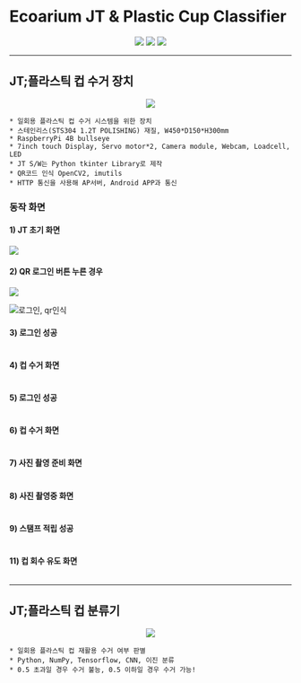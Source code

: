 # Ecoarium JT & Plastic Cup Classifier
<p align="center">
  <img src="https://img.shields.io/badge/tensorflow-FF6F00?style=for-the-badge&logo=tensorflow&logoColor=white">
  <img src="https://img.shields.io/badge/Python-3776AB?style=for-the-badge&logo=Python&logoColor=white">
  <img src="https://img.shields.io/badge/Clang-A8B9CC?style=for-the-badge&logo=c&logoColor=white">
</p>

---

## JT;플라스틱 컵 수거 장치
<p align="center">
  <img src="https://github.com/mixgolem/SKU-Ecoarium/assets/130221911/b47ee6d1-2bfd-4b1f-85a5-75f385b62bc2">
</p>

    * 일회용 플라스틱 컵 수거 시스템을 위한 장치
    * 스테인리스(STS304 1.2T POLISHING) 재질, W450*D150*H300mm
    * RaspberryPi 4B bullseye
    * 7inch touch Display, Servo motor*2, Camera module, Webcam, Loadcell, LED
    * JT S/W는 Python tkinter Library로 제작
    * QR코드 인식 OpenCV2, imutils
    * HTTP 통신을 사용해 AP서버, Android APP과 통신

### 동작 화면

#### 1) JT 초기 화면

<img src="https://github.com/mixgolem/SKU-Ecoarium/assets/130221911/8659afbe-70d6-40ab-a3b3-36425d0a8a4f">

#### 2) QR 로그인 버튼 누른 경우

<img src="https://github.com/mixgolem/SKU-Ecoarium/assets/130221911/91078dc7-bc97-4632-8709-21a5720745b0">

![로그인, qr인식](https://github.com/mixgolem/SKU-Ecoarium/assets/130221911/f8d17f72-eb39-4d5e-b98d-e59e4da05f5d)


#### 3) 로그인 성공

<img src="">

#### 4) 컵 수거 화면
    
<img src="">

#### 5) 로그인 성공

<img src="">

#### 6) 컵 수거 화면
    
<img src="">

#### 7) 사진 촬영 준비 화면

<img src="">

#### 8) 사진 촬영중 화면

<img src="">

#### 9) 스탬프 적립 성공

<img src="">

#### 11) 컵 회수 유도 화면

  <img src="">

---

## JT;플라스틱 컵 분류기
<p align="center">
  <img src="https://github.com/mixgolem/SKU-Ecoarium/assets/130221911/f5393994-810a-4ce4-b153-8fc599dc0bf0">
</p>

    * 일회용 플라스틱 컵 재활용 수거 여부 판별
    * Python, NumPy, Tensorflow, CNN, 이진 분류
    * 0.5 초과일 경우 수거 불능, 0.5 이하일 경우 수거 가능!
